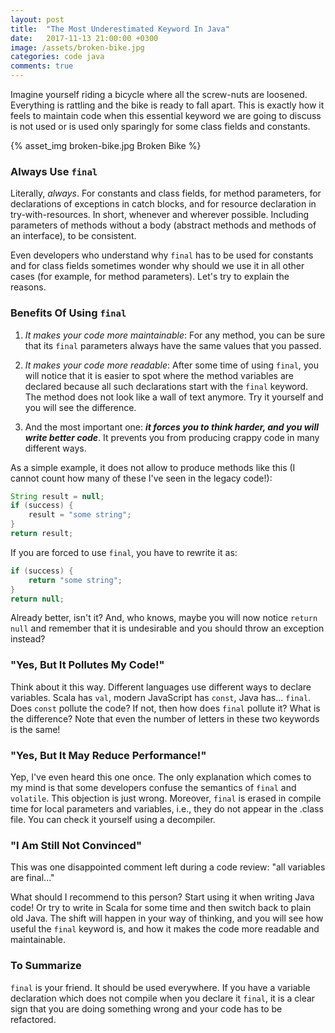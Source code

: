 ```yaml
---
layout: post
title:  "The Most Underestimated Keyword In Java"
date:   2017-11-13 21:00:00 +0300
image: /assets/broken-bike.jpg
categories: code java
comments: true
---
```


Imagine yourself riding a bicycle where all the screw-nuts are loosened. Everything is rattling and the bike is ready to fall apart. This is exactly how it feels to maintain code when this essential keyword we are going to discuss is not used or is used only sparingly for some class fields and constants.

{% asset_img broken-bike.jpg Broken Bike %}

### Always Use `final`

Literally, _always_. For constants and class fields, for method parameters, for declarations of exceptions in catch blocks, and for resource declaration in try-with-resources. In short, whenever and wherever possible. Including parameters of methods without a body (abstract methods and methods of an interface), to be consistent.

Even developers who understand why `final` has to be used for constants and for class fields sometimes wonder why should we use it in all other cases (for example, for method parameters). Let's try to explain the reasons.

### Benefits Of Using `final`

1. _It makes your code more maintainable_: For any method, you can be sure that its `final` parameters always have the same values that you passed.

2. _It makes your code more readable_: After some time of using `final`, you will notice that it is easier to spot where the method variables are declared because all such declarations start with the `final` keyword. The method does not look like a wall of text anymore. Try it yourself and you will see the difference.

3. And the most important one: ___it forces you to think harder, and you will write better code___. It prevents you from producing crappy code in many different ways.

As a simple example, it does not allow to produce methods like this (I cannot count how many of these I've seen in the legacy code!):

```java
String result = null;
if (success) {
    result = "some string";
}
return result;
```
If you are forced to use `final`, you have to rewrite it as:

```java
if (success) {
    return "some string";
}
return null;
```
Already better, isn't it? And, who knows, maybe you will now notice `return null` and remember that it is undesirable and you should throw an exception instead?

### "Yes, But It Pollutes My Code!"

Think about it this way. Different languages use different ways to declare variables. Scala has `val`, modern JavaScript has `const`, Java has... `final`. Does `const` pollute the code? If not, then how does `final` pollute it? What is the difference? Note that even the number of letters in these two keywords is the same!

### "Yes, But It May Reduce Performance!"

Yep, I've even heard this one once. The only explanation which comes to my mind is that some developers confuse the semantics of `final` and `volatile`. This objection is just wrong. Moreover, `final` is erased in compile time for local parameters and variables, i.e., they do not appear in the .class file. You can check it yourself using a decompiler.

### "I Am Still Not Convinced"

This was one disappointed comment left during a code review: "all variables are final..."

What should I recommend to this person? Start using it when writing Java code! Or try to write in Scala for some time and then switch back to plain old Java. The shift will happen in your way of thinking, and you will see how useful the `final` keyword is, and how it makes the code more readable and maintainable.

### To Summarize

`final` is your friend. It should be used everywhere. If you have a variable declaration which does not compile when you declare it `final`, it is a clear sign that you are doing something wrong and your code has to be refactored.
